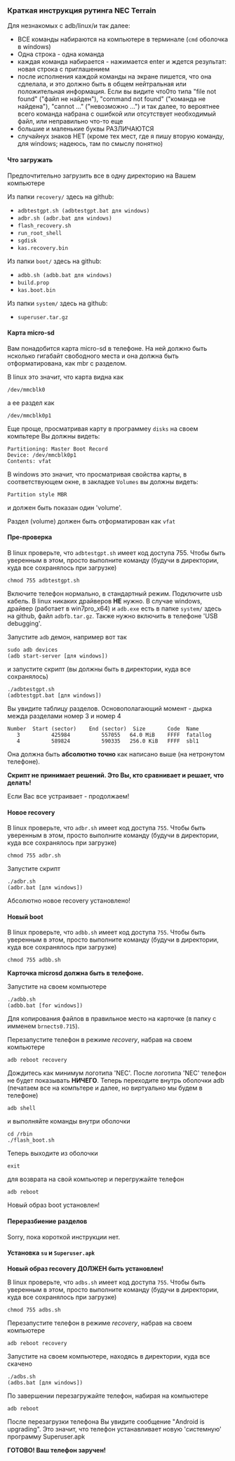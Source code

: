 ### Краткая инструкция рутинга NEC Terrain

Для незнакомых с adb/linux/и так далее:
* ВСЕ команды набираются на компьютере в терминале (`cmd` оболочка в windows)
* Одна строка - одна команда
* каждая команда набирается - нажимается enter и ждется результат: новая строка с приглашением
* после исполнения каждой команды на экране пишется, что она сдлелала, и это должно быть в общем нейтральная или положительная информация. Если вы видите что0то типа "file not found" ("файл не найден"), "command not found" ("команда не найдена"), "cannot ..." ("невозможно ...") и так далее, то вероятнее всего команда набрана с ошибкой или отсутствует необходимый файл, или неправильно что-то еще
* большие и маленькие буквы РАЗЛИЧАЮТСЯ
* случайнух знаков НЕТ (кроме тех мест, где я пишу вторую команду, для windows; надеюсь, там по смыслу понятно)

#### Что загружать

Предпочтительно загрузить все в одну директорию на Вашем компьютере

Из папки `recovery/` здесь на github:
* `adbtestgpt.sh (adbtestgpt.bat для windows)`
* `adbr.sh (adbr.bat для windows)`
* `flash_recovery.sh`
* `run_root_shell`
* `sgdisk`
* `kas.recovery.bin`

Из папки `boot/` здесь на github:

* `adbb.sh (adbb.bat для windows)`
* `build.prop`
* `kas.boot.bin`

Из папки `system/` здесь на github:

* `superuser.tar.gz`

#### Карта micro-sd

Вам понадобится карта micro-sd в телефоне. На ней должно быть нсколько гигабайт свободного места
и она должна быть отформатирована, как mbr с разделом.

В linux это значит, что карта видна как
```
/dev/mmcblk0
```
а ее раздел как
```
/dev/mmcblk0p1
```
Еще проще, просматривая карту в программеy `disks` на своем компьтере Вы должны видеть:
```
Partitioning: Master Boot Record
Device: /dev/mmcblk0p1
Contents: vfat
```

В windows это значит, что просматривая свойства карты, в соответствующем окне, в закладке `Volumes` вы должны видеть:
```
Partition style MBR
```
и должен быть показан один 'volume'.

Раздел (volume) должен быть отформатирован как `vfat`

#### Пре-проверка

В linux проверьте, что `adbtestgpt.sh` имеет код доступа  755. Чтобы быть уверенным в этом, просто выполните команду
(будучи в директории, куда все сохранялось при загрузке)
```
chmod 755 adbtestgpt.sh
```
Включите телефон нормально, в стандартный режим. Подключите usb кабель. В linux никаких драйверов **НЕ** нужно.
В случае windows, драйвер (работает в  win7pro_x64) и `adb.exe` есть в папке  `system/` здесь на github, файл `adbfb.tar.gz`.
Также нужно включить в телефоне 'USB debugging'.

Запустите `adb` демон, например вот так
```
sudo adb devices
(adb start-server [для windows])
```
и запустите скрипт (вы должны быть в директории, куда все сохранялось)
```
./adbtestgpt.sh
(adbtestgpt.bat [для windows])
```
Вы увидите таблицу разделов. Основополагающий момент - дырка межда разделами номер 3 и номер 4
```
Number  Start (sector)    End (sector)  Size       Code  Name
   3          425984          557055   64.0 MiB    FFFF  fatallog
   4          589824          590335   256.0 KiB   FFFF  sbl1
```
Она должна быть **абсолютно точно** как написано выше (на нетронутом телефоне).

**Скрипт не принимает решений. Это Вы, кто сравнивает и решает, что делать!**

Если Вас все устраивает - продолжаем!

#### Новое recovery

В linux проверьте, что `adbr.sh` имеет код доступа `755`. Чтобы быть уверенным в этом, просто выполните команду
(будучи в директории, куда все сохранялось при загрузке)
```
chmod 755 adbr.sh
```
Запустите скрипт
```
./adbr.sh
(adbr.bat [для windows])
```
Абсолютно новое recovery установлено!

#### Новый boot

В linux проверьте, что `adbb.sh` имеет код доступа `755`. Чтобы быть уверенным в этом, просто выполните команду
(будучи в директории, куда все сохранялось при загрузке)
```
chmod 755 adbb.sh
```
**Карточка microsd должна быть __в__ телефоне.**

Запустите на своем компьютере
```
./adbb.sh
(adbb.bat [for windows])
```
Для копирования файлов в правильное место на карточке (в папку с имменем `brnects0.715`).

Перезапустите телефон в режиме *recovery*, набрав на своем компьютере
```
adb reboot recovery
```
Дождитесь как минимум логотипа 'NEC'. После логотипа 'NEC' телефон не будет показывать **НИЧЕГО**. Теперь переходите
внутрь оболочки adb (печатаем все на компьтере и далее, но виртуально мы будем в телефоне)
```
adb shell
```
и выполняйте команды внутри оболочки
```
cd /rbin
./flash_boot.sh
```
Теперь выходите из оболочки
```
exit
```
для возврата на свой компьютер и перегружайте телефон
```
adb reboot
```
Новый образ boot установлен!

#### Переразбиение разделов

Sorry, пока короткой инструкции нет.

#### Установка `su` и `Superuser.apk`

**Новый образ recovery ДОЛЖЕН быть установлен!**

В linux проверьте, что `adbs.sh` имеет код доступа `755`. Чтобы быть уверенным в этом, просто выполните команду
(будучи в директории, куда все сохранялось при загрузке)
```
chmod 755 adbs.sh
```
Перезапустите телефон в режиме *recovery*, набрав на своем компьютере
```
adb reboot recovery
```
Запустите на своем компьютере, находясь в директории, куда все скачено
```
./adbs.sh
(adbs.bat [для windows])
```
По завершении перезагружайте телефон, набирая на компьютере
```
adb reboot
```
После перезагрузки телефона Вы увидите сообщение "Android is upgrading". Это значит, что телефон устанавливает
новую 'системную' программу Superuser.apk

**ГОТОВО! Ваш телефон заручен!**
